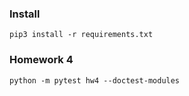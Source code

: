 ### Install
```shell script
pip3 install -r requirements.txt
```

### Homework 4
```shell script
python -m pytest hw4 --doctest-modules

```